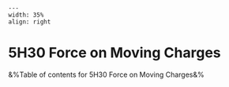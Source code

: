 
```{figure} /figures/busy.png
---
width: 35%
align: right
```
# 5H30 Force on Moving Charges

&%Table of contents for 5H30 Force on Moving Charges&%